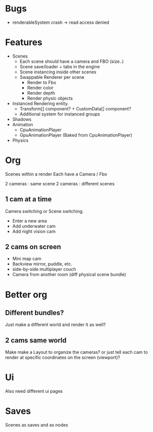 
# Bugs

- renderableSystem crash -> read access denied

# Features

- Scenes
  - Each scene should have a camera and FBO (size..)
  - Scene save/loader + tabs in the engine
  - Scene instancing inside other scenes
  - Swappable Renderer per scene
    - Render to Fbo
    - Render color
    - Render depth
    - Render physic objects
- Instanced Rendering entity.
  - Transform[] component? + CustomData[] component?
  - Additional system for instanced groups
- Shadows
- Animation
  - CpuAnimationPlayer
  - GpuAnimationPlayer (Baked from CpuAnimationPlayer)
- Physics

# Org

Scenes within a render
Each have a Camera / Fbo

2 cameras : same scene
2 cameras : different scenes

## 1 cam at a time

Camera switching or Scene switching.

- Enter a new area
- Add underwater cam
- Add night vision cam

## 2 cams on screen

- Mini map cam
- Backview mirror, puddle, etc.
- side-by-side multiplayer couch
- Camera from another room (diff physical scene bundle)

# Better org

## Different bundles?

Just make a different world and render it as well?

## 2 cams same world

Make make a Layout to organize the cameras?
or just tell each cam to render at specific coordinates on the screen (viewport)?

# Ui

Also need different ui pages

# Saves

Scenes as saves and as nodes
